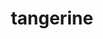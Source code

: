 ---
layout: smileys&emotion
title: tangerine
emoji: tangerine
permalink: 🍊.html
image: assets/img/3moji/tangerine.png
---